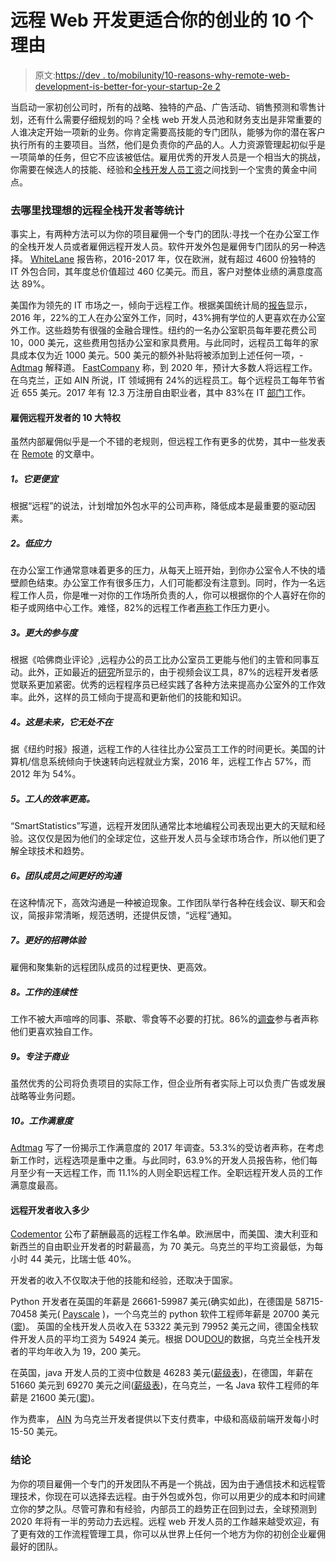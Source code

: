 # 远程 Web 开发更适合你的创业的 10 个理由

> 原文:[https://dev . to/mobilunity/10-reasons-why-remote-web-development-is-better-for-your-startup-2e 2](https://dev.to/mobilunity/10-reasons-why-remote-web-development-is-better-for-your-startup-2e2)

当启动一家初创公司时，所有的战略、独特的产品、广告活动、销售预测和零售计划，还有什么需要仔细规划的吗？全栈 web 开发人员池和财务支出是非常重要的人谁决定开始一项新的业务。你肯定需要高技能的专门团队，能够为你的潜在客户执行所有的主要项目。当然，他们是负责你的产品的人。人力资源管理起初似乎是一项简单的任务，但它不应该被低估。雇用优秀的开发人员是一个相当大的挑战，你需要在候选人的技能、经验和[全栈开发人员工资](https://mobilunity.com/blog/average-full-stack-javascript-developer-salary/)之间找到一个宝贵的黄金中间点。

### [](#where-to-find-an-ideal-remote-full-stack-developer-and-other-statistics)去哪里找理想的远程全栈开发者等统计

事实上，有两种方法可以为你的项目雇佣一个专门的团队:寻找一个在办公室工作的全栈开发人员或者雇佣远程开发人员。软件开发外包是雇佣专门团队的另一种选择。 [WhiteLane](http://whitelane.com/2017/02/20162017-european-it-outsourcing-results-published/) 报告称，2016-2017 年，仅在欧洲，就有超过 4600 份独特的 IT 外包合同，其年度总价值超过 460 亿美元。而且，客户对整体业绩的满意度高达 89%。

美国作为领先的 IT 市场之一，倾向于远程工作。根据美国统计局的[报告](https://www.bls.gov/news.release/pdf/atus.pdf)显示，2016 年，22%的工人在办公室外工作，同时，43%拥有学位的人更喜欢在办公室外工作。这些趋势有很强的金融合理性。纽约的一名办公室职员每年要花费公司 10，000 美元，这些费用包括办公室和家具费用。与此同时，远程员工每年的家具成本仅为近 1000 美元。500 美元的额外补贴将被添加到上述任何一项，- [Adtmag](https://adtmag.com/articles/2017/04/17/remote-developers.aspx) 解释道。 [FastCompany](https://www.fastcompany.com/3034286/will-half-of-people-be-working-remotely-by-2020) 称，到 2020 年，预计大多数人将远程工作。在乌克兰，正如 AIN 所说，IT 领域拥有 24%的远程员工。每个远程员工每年节省近 655 美元。2017 年有 12.3 万注册自由职业者，其中 83%在 IT [部门](https://ain.ua/2017/03/22/kak-izmenilsya-frilans-v-ukraine-za-5-let-konkurenciya-specialnosti-rejty)工作。

#### [](#10-privileges-to-hire-remote-developers)雇佣远程开发者的 10 大特权

虽然内部雇佣似乎是一个不错的老规则，但远程工作有更多的优势，其中一些发表在 [Remote](https://remote.co/10-stats-about-remote-work/) 的文章中。

##### [](#1-its-cheaper)1。它更便宜

根据“远程”的说法，计划增加外包水平的公司声称，降低成本是最重要的驱动因素。

##### [](#2-lower-stress)2。低应力

在办公室工作通常意味着更多的压力，从每天上班开始，到你办公室令人不快的墙壁颜色结束。办公室工作有很多压力，人们可能都没有注意到。同时，作为一名远程工作人员，你是唯一对你的工作场所负责的人，你可以根据你的个人喜好在你的柜子或网络中心工作。难怪，82%的远程工作者[声称](https://www.slideshare.net/PGi/state-of-telecommuting-2014-pgi-report/1)工作压力更小。

##### [](#3-greater-engagement)3。更大的参与度

根据《哈佛商业评论》,远程办公的员工比办公室员工更能与他们的主管和同事互动。此外，正如最近的[研究](https://www.globalrewardsolutions.com/engage-remote-workers-with-rewards-and-incentives/)所显示的，由于视频会议工具，87%的远程开发者感觉联系更加紧密。优秀的远程程序员已经实践了各种方法来提高办公室外的工作效率。此外，这样的员工倾向于提高和更新他们的技能和知识。

##### [](#4its-the-future-and-it-everywhere)4。这是未来，它无处不在

据《纽约时报》报道，远程工作的人往往比办公室员工工作的时间更长。美国的计算机/信息系统倾向于快速转向远程就业方案，2016 年，远程工作占 57%，而 2012 年为 54%。

##### [](#5-greater-efficiency-of-workers)5。工人的效率更高。

“SmartStatistics”写道，远程开发团队通常比本地编程公司表现出更大的天赋和经验。这仅仅是因为他们的全球定位，这些开发人员与全球市场合作，所以他们更了解全球技术和趋势。

##### [](#6-better-communication-between-the-team-members)6。团队成员之间更好的沟通

在这种情况下，高效沟通是一种被迫现象。工作团队举行各种在线会议、聊天和会议，简报非常清晰，规范透明，还提供反馈，“远程”通知。

##### [](#7-better-hiring-experience)7。更好的招聘体验

雇佣和聚集新的远程团队成员的过程更快、更高效。

##### [](#8-continuity-of-work)8。工作的连续性

工作不被大声喧哗的同事、茶歇、零食等不必要的打扰。86%的[调查](https://www.surepayroll.com/resources/blog/productivity-prohibitors-how-to-stop-them-in-their-tracks)参与者声称他们更喜欢独自工作。

##### [](#9-focus-on-business)9。专注于商业

虽然优秀的公司将负责项目的实际工作，但企业所有者实际上可以负责广告或发展战略等业务问题。

##### [](#10-job-satisfaction)10。工作满意度

[Adtmag](https://adtmag.com/articles/2017/04/17/remote-developers.aspx) 写了一份揭示工作满意度的 2017 年调查。53.3%的受访者声称，在考虑新工作时，远程选项是重中之重。与此同时，63.9%的开发人员报告称，他们每月至少有一天远程工作，而 11.1%的人则全职远程工作。全职远程开发人员的工作满意度最高。

#### [](#how-much-do-remote-developers-earn)远程开发者收入多少

[Codementor](https://www.codementor.io/blog/how-much-do-freelance-developers-cost-around-the-world-2626eu0rzy) 公布了薪酬最高的远程工作名单。欧洲居中，而美国、澳大利亚和新西兰的自由职业开发者的时薪最高，为 70 美元。乌克兰的平均工资最低，为每小时 44 美元，比瑞士低 40%。

开发者的收入不仅取决于他的技能和经验，还取决于国家。

Python 开发者在英国的年薪是 26661-59987 美元(确实如此)，在德国是 58715-70458 美元( [Payscale](https://www.payscale.com/research/DE/Skill=Python/Salary#by_Job) )，一个乌克兰的 python 软件工程师年薪是 20700 美元([窦](https://dou.ua/lenta/articles/salary-report-june-july-2017/?from=salaries))。
英国的全栈开发人员收入在 53322 美元到 79952 美元之间，德国全栈软件开发人员的平均工资为 54924 美元。根据 DOU[DOU](https://dou.ua/lenta/articles/salary-report-june-july-2017/?from=salaries)的数据，乌克兰全栈开发者的平均年收入为 19，200 美元。

在英国，java 开发人员的工资中位数是 46283 美元([薪级表](https://www.payscale.com/research/UK/Job=Java_Developer/Salary))，在德国，年薪在 51660 美元到 69270 美元之间([薪级表](https://www.payscale.com/research/DE/Skill=Java/Salary#by_Job))，在乌克兰，一名 Java 软件工程师的年薪是 21600 美元([窦](https://dou.ua/lenta/articles/salary-report-june-july-2017/?from=salaries))。

作为费率， [AIN](https://ain.ua/2017/03/22/kak-izmenilsya-frilans-v-ukraine-za-5-let-konkurenciya-specialnosti-rejty) 为乌克兰开发者提供以下支付费率，中级和高级前端开发每小时 15-50 美元。

### [](#conclusion)结论

为你的项目雇佣一个专门的开发团队不再是一个挑战，因为由于通信技术和远程管理技术，你现在可以选择去远程。由于外包或外包，你可以用更少的成本和时间建立你的梦之队。尽管可靠和有经验，内部员工的趋势正在回到过去，全球预测到 2020 年将有一半的劳动力去远程。远程 web 开发人员的工作越来越受欢迎，有了更有效的工作流程管理工具，你可以从世界上任何一个地方为你的初创企业雇佣最好的团队。